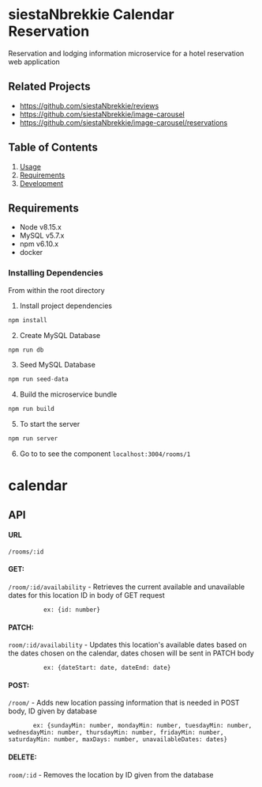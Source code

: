 # siestaNbrekkie Calendar Reservation
Reservation and lodging information microservice for a hotel reservation web application

## Related Projects
  - https://github.com/siestaNbrekkie/reviews
  - https://github.com/siestaNbrekkie/image-carousel
  - https://github.com/siestaNbrekkie/image-carousel/reservations

## Table of Contents
1. [Usage](#Usage)
1. [Requirements](#requirements)
1. [Development](#development)

## Requirements
- Node v8.15.x
- MySQL v5.7.x
- npm v6.10.x
- docker

### Installing Dependencies
From within the root directory

1. Install project dependencies
```javascript
npm install
```

2. Create MySQL Database
```javascript
npm run db
```

3. Seed MySQL Database
```javascript
npm run seed-data
```

4. Build the microservice bundle
```javascript
npm run build
```

5. To start the server
```javascript
npm run server
```

6. Go to to see the component `localhost:3004/rooms/1`


# calendar

## API

#### URL

`/rooms/:id`

#### GET:

`/room/:id/availability` - Retrieves the current available and unavailable dates for this location ID in body of GET request

              ex: {id: number}

#### PATCH:

`room/:id/availability` - Updates this location's available dates based on the dates chosen on the calendar, dates chosen will be sent in PATCH body

              ex: {dateStart: date, dateEnd: date}

#### POST:

`/room/` - Adds new location passing information that is needed in POST body, ID given by database

           ex: {sundayMin: number, mondayMin: number, tuesdayMin: number, wednesdayMin: number, thursdayMin: number, fridayMin: number, saturdayMin: number, maxDays: number, unavailableDates: dates}

#### DELETE:

`room/:id` - Removes the location by ID given from the database
